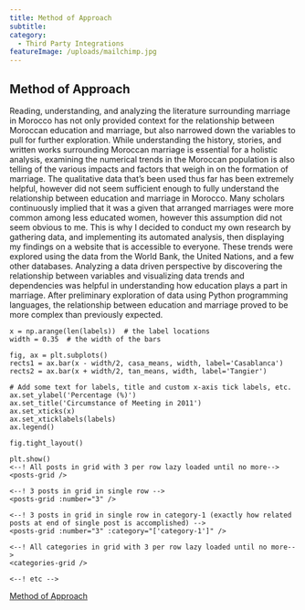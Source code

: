 ```yaml
---
title: Method of Approach
subtitle: 
category:
  - Third Party Integrations
featureImage: /uploads/mailchimp.jpg
---
```


## Method of Approach

Reading, understanding, and analyzing the literature surrounding marriage in Morocco has not only provided context for the relationship between Moroccan education and marriage, but also narrowed down the variables to pull for further exploration. While understanding the history, stories, and written works surrounding Moroccan marriage is essential for a holistic analysis, examining the numerical trends in the Moroccan population is also telling of the various impacts and factors that weigh in on the formation of marriage. The qualitative data that’s been used thus far has been extremely helpful, however did not seem sufficient enough to fully understand the relationship between education and marriage in Morocco. Many scholars continuously implied that it was a given that arranged marriages were more common among less educated women, however this assumption did not seem obvious to me. This is why I decided to conduct my own research by gathering data, and implementing its automated analysis, then displaying my findings on a website that is accessible to everyone. These trends were explored using the data from the World Bank, the United Nations, and a few other databases. Analyzing a data driven perspective by discovering the relationship between variables and visualizing data trends and dependencies was helpful in understanding how education plays a part in marriage. After preliminary exploration of data using Python programming languages, the relationship between education and marriage proved to be more complex than previously expected.

```
x = np.arange(len(labels))  # the label locations
width = 0.35  # the width of the bars

fig, ax = plt.subplots()
rects1 = ax.bar(x - width/2, casa_means, width, label='Casablanca')
rects2 = ax.bar(x + width/2, tan_means, width, label='Tangier')

# Add some text for labels, title and custom x-axis tick labels, etc.
ax.set_ylabel('Percentage (%)')
ax.set_title('Circumstance of Meeting in 2011')
ax.set_xticks(x)
ax.set_xticklabels(labels)
ax.legend()

fig.tight_layout()

plt.show()
<--! All posts in grid with 3 per row lazy loaded until no more-->
<posts-grid />

<--! 3 posts in grid in single row -->
<posts-grid :number="3" />

<--! 3 posts in grid in single row in category-1 (exactly how related posts at end of single post is accomplished) -->
<posts-grid :number="3" :category="['category-1']" />

<--! All categories in grid with 3 per row lazy loaded until no more-->
<categories-grid />

<--! etc -->
```
[Method of Approach](https://docs.google.com/document/d/169YV4Vi_7xaKhsxBiOM-DDUpm_MneLld01Rw9ueWOwY/edit?usp=sharing)

